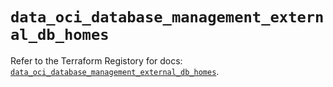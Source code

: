 # `data_oci_database_management_external_db_homes`

Refer to the Terraform Registory for docs: [`data_oci_database_management_external_db_homes`](https://registry.terraform.io/providers/oracle/oci/6.18.0/docs/data-sources/database_management_external_db_homes).
